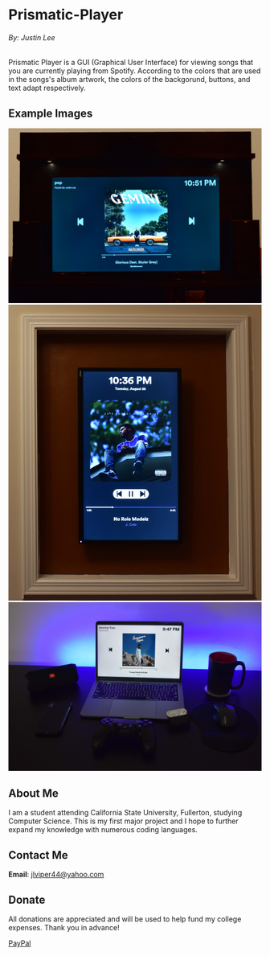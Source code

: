 # Prismatic-Player
###### By: Justin Lee
Prismatic Player is a GUI (Graphical User Interface) for viewing songs that you are currently playing from Spotify. 
According to the colors that are used in the songs's album artwork, the colors of the backgorund, buttons, and text adapt respectively.
## Example Images
![2](https://github.com/jlviper44/Prismatic-Player/blob/master/Example%20Images/2.jpg)
![3](https://github.com/jlviper44/Prismatic-Player/blob/master/Example%20Images/3.jpg)
![4](https://github.com/jlviper44/Prismatic-Player/blob/master/Example%20Images/4.jpg)
## About Me
I am a student attending California State University, Fullerton, studying Computer Science. 
This is my first major project and I hope to further expand my knowledge with numerous coding languages.
## Contact Me
**Email**: jlviper44@yahoo.com
## Donate
All donations are appreciated and will be used to help fund my college expenses. 
Thank you in advance!

[PayPal](https://www.paypal.com/cgi-bin/webscr?cmd=_donations&business=jlviper44%40gmail.com&currency_code=USD&source=url)
